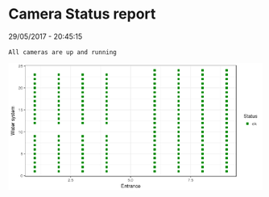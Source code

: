 Camera Status report
================
29/05/2017 - 20:45:15

    All cameras are up and running

![](camreport_files/figure-markdown_github/unnamed-chunk-2-1.png)
